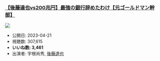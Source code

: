 ### [【後藤達也vs200兆円】最強の銀行辞めたわけ【元ゴールドマン幹部】](https://www.youtube.com/watch?v=4t_hPwPfe1w)
[![](https://img.youtube.com/vi/4t_hPwPfe1w/sddefault.jpg)](https://www.youtube.com/watch?v=4t_hPwPfe1w)
-   公開日: 2023-04-21
-   視聴数: 307,615
-   **いいね数: 3,461**
-   出演者: 宇根尚秀, [後藤達也](/rehacq_fan/people/後藤達也 "wikilink")
